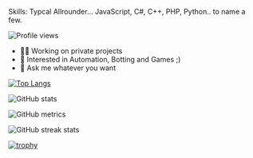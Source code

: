 Skills: Typcal Allrounder... JavaScript, C#, C++, PHP, Python.. to name a few. 

![Profile views](https://gpvc.arturio.dev/iKasu2k)  

- 👨‍💻 Working on private projects
- 🧠 Interested in Automation, Botting and Games ;) 
- 💬 Ask me whatever you want


[![Top Langs](https://github-readme-stats.vercel.app/api/top-langs/?username=iKasu2k)](https://github.com/anuraghazra/github-readme-stats)


![GitHub stats](https://github-readme-stats.vercel.app/api?username=iKasu2k&show_icons=true)  

![GitHub metrics](https://metrics.lecoq.io/iKasu2k)  

![GitHub streak stats](https://github-readme-streak-stats.herokuapp.com/?user=iKasu2k)  

[![trophy](https://github-profile-trophy.vercel.app/?username=iKasu2k)](https://github.com/ryo-ma/github-profile-trophy)

